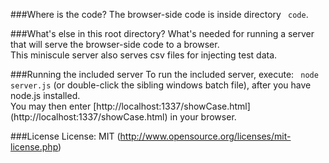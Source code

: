 ###Where is the code?
The browser-side code is inside directory <code> code</code>.

###What's else in this root directory?
What's needed for running a server that will serve the browser-side code to a browser.  
This miniscule server also serves csv files for injecting test data.

###Running the included server
To run the included server, execute: <code> node server.js</code> (or double-click the sibling windows batch file), after you have node.js installed.  
You may then enter [http://localhost:1337/showCase.html] (http://localhost:1337/showCase.html) in your browser.

###License
License: MIT (http://www.opensource.org/licenses/mit-license.php)
